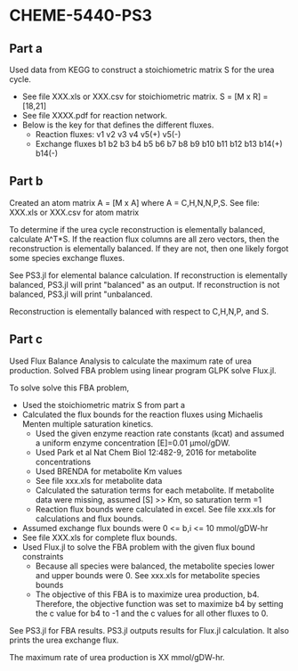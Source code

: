 # CHEME-5440-PS3

## Part a
Used data from KEGG to construct a stoichiometric matrix S for the urea cycle. 
* See file XXX.xls or XXX.csv for stoichiometric matrix. S = [M x R] = [18,21]
* See file XXXX.pdf for reaction network. 
* Below is the key for that defines the different fluxes. 
    * Reaction fluxes:
          v1
          v2
          v3
          v4
          v5(+)
          v5(-)
    * Exchange fluxes
          b1
          b2
          b3
          b4
          b5
          b6
          b7
          b8
          b9
          b10
          b11
          b12
          b13
          b14(+)
          b14(-)

## Part b
Created an atom matrix A = [M x A] where A = C,H,N,N,P,S. See file: XXX.xls or XXX.csv for atom matrix

To determine if the urea cycle reconstruction is elementally balanced, calculate A^T*S. If the reaction flux columns are all zero vectors, then the reconstruction is elementally balanced. If they are not, then one likely forgot some species exchange fluxes.

See PS3.jl for elemental balance calculation. If reconstruction is elementally balanced, PS3.jl will print "balanced" as an output. If reconstruction is not balanced, PS3.jl will print "unbalanced.

Reconstruction is elementally balanced with respect to C,H,N,P, and S.
    
## Part c
Used Flux Balance Analysis to calculate the maximum rate of urea production. Solved FBA problem using linear program GLPK solve Flux.jl.

To solve solve this FBA problem, 
* Used the stoichiometric matrix S from part a
* Calculated the flux bounds for the reaction fluxes using Michaelis Menten multiple saturation kinetics.
   * Used the given enzyme reaction rate constants (kcat) and assumed a uniform enzyme concentration [E]=0.01 µmol/gDW.
   * Used Park et al Nat Chem Biol 12:482-9, 2016 for metabolite concentrations
   * Used BRENDA for metabolite Km values
   * See file xxx.xls for metabolite data
   * Calculated the saturation terms for each metabolite. If metabolite data were missing, assumed [S] >> Km, so saturation term =1
   * Reaction flux bounds were calculated in excel. See file xxx.xls for calculations and flux bounds.
* Assumed exchange flux bounds were 0 <= b,i <= 10 mmol/gDW-hr
* See file XXX.xls for complete flux bounds.
* Used Flux.jl to solve the FBA problem with the given flux bound constraints
   * Because all species were balanced, the metabolite species lower and upper bounds were 0. See xxx.xls for metabolite species bounds
   * The objective of this FBA is to maximize urea production, b4. Therefore, the objective function was set to maximize b4 by setting the c value for b4 to -1 and the c values for all other fluxes to 0.

See PS3.jl for FBA results. PS3.jl outputs results for Flux.jl calculation. It also prints the urea exchange flux.

The maximum rate of urea production is XX mmol/gDW-hr.
